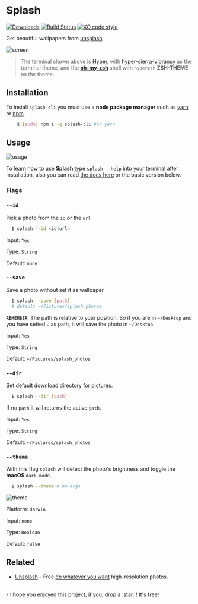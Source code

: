 # Splash
[![Downloads][downloads]][npm-url] [![Build Status](https://travis-ci.org/Rawnly/splash-cli.svg?branch=master)](build_url)
[![XO code style](https://img.shields.io/badge/code_style-XO-5ed9c7.svg)](xo_url)

Get beautiful wallpapers from [unsplash](unsplash)



![screen](https://cloud.githubusercontent.com/assets/16429579/21467810/3f37f348-c9fa-11e6-9c6a-82fa8364f5e6.png)
> The terminal shown above is [Hyper](hyper), with [hyper-sierra-vibrancy](hyper-sierra-vibrancy) as the terminal theme, and the [**oh-my-zsh**](oh-my-zsh) shell with `hyperzsh` **ZSH-THEME** as the theme.

## Installation
To install `splash-cli` you must use a **node package manager** such as [yarn](yarn) or [npm](npm).

```bash
	$ [sudo] npm i -g splash-cli #or yarn
```

## Usage
![usage](https://cloud.githubusercontent.com/assets/11269635/21428079/7b24cc80-c858-11e6-8dc3-2e164d23804a.gif)

To learn how to use **Splash** type `splash --help` into your terminal after installation, also you can read [the docs here](docs/FEATURES.md) or the basic version below.

### Flags
### `--id`
Pick a photo from the `id` or the `url`
```bash
  $ splash --id <id|url>
```
Input: `Yes`<br>

Type: `String`<br>

Default: `none`

### `--save`
Save a photo without set it as wallpaper.
```bash
  $ splash --save [path]
  # default ~/Pictures/splash_photos
```
**`REMEMBER`**: The path is relative to your position. So if you are in `~/Desktop` and you have setted `.` as path, it will save the photo in `~/Desktop`.

Input: `Yes`<br>

Type: `String`<br>

Default: `~/Pictures/splash_photos`

### `--dir`
Set default download directory for pictures.

```bash
  $ splash --dir [path]
```

If no `path` it will returns the active `path`.

Input: `Yes`<br>

Type: `String`<br>

Default: `~/Pictures/splash_photos`

### `--theme`
With this flag `splash` will detect the photo's brightness and toggle the **macOS** `dark-mode`.
```bash
  $ splash --theme # no-args
```

![theme](https://cloud.githubusercontent.com/assets/16429579/23823903/7dcdba94-066c-11e7-9dc4-23cf338c80f5.png)


Platform: `darwin`<br>

Input: `none`<br>

Type: `Boolean`<br>

Default: `false`



## Related
- [Unsplash](https://unsplash.com/) - Free [do whatever you want](https://unsplash.com/license) high-resolution photos.



<br>
-
I hope you enjoyed this project, if you, drop a :star: ! It's free!  




[latest]: https://github.com/rawnly/splash-cli/releases/latest
[npm-url]: https://npmjs.org/package/splash-cli
[downloads]:http://img.shields.io/npm/dm/splash-cli.svg
[npm-image]: http://img.shields.io/npm/v/splash-cli.svg
[unsplash]: http://unsplash.com
[hyper]: https://hyper.is
[hyper-sierra-vibrancy]: https://npmjs.org/package/hyper-sierra-vibrancy
[oh-my-zsh]: https://github.com/robbyrussell/oh-my-zsh
[yarn]: https://github.com/yarnpkg/yarn
[npm]: https://npmjs.org
[build_badge]: https://travis-ci.org/Rawnly/splash-cli.svg?branch=master
[build_url]: https://travis-ci.org/Rawnly/splash-cli
[xo_badge]: https://img.shields.io/badge/code_style-XO-5ed9c7.svg
[xo_url]: https://github.com/sindresorhus/xo
